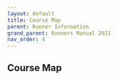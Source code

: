 ```yaml
---
layout: default 
title: Course Map
parent: Runner Information 
grand_parent: Runners Manual 2021 
nav_order: 4
---
```


## Course Map
